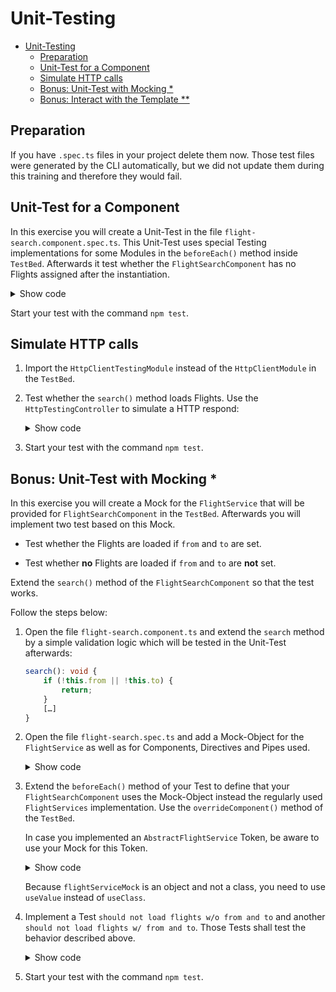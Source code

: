 # Unit-Testing

- [Unit-Testing](#unit-testing)
  - [Preparation](#preparation)
  - [Unit-Test for a Component](#unit-test-for-a-component)
  - [Simulate HTTP calls](#simulate-http-calls)
  - [Bonus: Unit-Test with Mocking \*](#bonus-unit-test-with-mocking-)
  - [Bonus: Interact with the Template \*\*](#bonus-interact-with-the-template-)

## Preparation

If you have `.spec.ts` files in your project delete them now. Those test files were generated by the CLI automatically, but we did not update them during this training and therefore they would fail.

## Unit-Test for a Component

In this exercise you will create a Unit-Test in the file `flight-search.component.spec.ts`. This Unit-Test uses special Testing implementations for some Modules in the `beforeEach()` method inside `TestBed`. Afterwards it test whether the `FlightSearchComponent` has no Flights assigned after the instantiation.

<details>
<summary>Show code</summary>
<p>

```typescript
import { ComponentFixture, TestBed } from '@angular/core/testing';
import { HttpClientTestingModule } from '@angular/common/http/testing';
import { RouterTestingModule } from '@angular/router/testing';

import { FlightSearchComponent } from './flight-search.component';
import { FlightBookingModule } from '../flight-booking.module';
import { SharedModule } from '../../shared/shared.module';

describe('Unit test: FlightSearchComponent', () => {
  let component: FlightSearchComponent;
  let fixture: ComponentFixture<FlightSearchComponent>;

  beforeEach(() => {
    TestBed.configureTestingModule({
      imports: [HttpClientTestingModule, RouterTestingModule, FlightBookingModule, SharedModule],
      providers: [
        // Add Providers if you need them for your tests
      ],
    });

    fixture = TestBed.createComponent(FlightSearchComponent);
    component = fixture.componentInstance;
    fixture.detectChanges();
  });

  it('should not have any flights loaded initially', () => {
    expect(component.flights.length).toBe(0);
  });
});
```

</p>
</details>

Start your test with the command `npm test`.

## Simulate HTTP calls

1. Import the `HttpClientTestingModule` instead of the `HttpClientModule` in the `TestBed`.

2. Test whether the `search()` method loads Flights. Use the `HttpTestingController` to simulate a HTTP respond:

   <details>
   <summary>Show code</summary>
   <p>

   ```typescript
   describe('Unit test: flight-search.component', () => {
       […]

       beforeEach(async () => {
           […]
       });

       it('should load flights when user entered from and to', () => {
           component.from = 'Graz';
           component.to = 'Hamburg';
           component.search();

           const httpTestingController: HttpTestingController
               = TestBed.inject(HttpTestingController);

           const req = httpTestingController.expectOne(
               'http://www.angular.at/api/flight?from=Graz&to=Hamburg'
           );
           // req.request.method === 'GET'

           req.flush([{
               id: 22,
               from: 'Graz',
               to: 'Hamburg',
               date: ''
           }]);

           expect(component.flights.length).toBe(1);
       });
   });
   ```

   </p>
   </details>

3. Start your test with the command `npm test`.

## Bonus: Unit-Test with Mocking \*

In this exercise you will create a Mock for the `FlightService` that will be provided for `FlightSearchComponent` in the `TestBed`. Afterwards you will implement two test based on this Mock.

- Test whether the Flights are loaded if `from` and `to` are set.

- Test whether **no** Flights are loaded if `from` and `to` are **not** set.

Extend the `search()` method of the `FlightSearchComponent` so that the test works.

Follow the steps below:

1. Open the file `flight-search.component.ts` and extend the `search` method by a simple validation logic which will be tested in the Unit-Test afterwards:

   ```TypeScript
   search(): void {
       if (!this.from || !this.to) {
           return;
       }
       […]
   }
   ```

2. Open the file `flight-search.spec.ts` and add a Mock-Object for the `FlightService` as well as for Components, Directives and Pipes used.

   <details>
   <summary>Show code</summary>
   <p>

   ```TypeScript
   describe('Unit test with service mock: flight-search.component', () => {
       let component: FlightSearchComponent;
       let fixture: ComponentFixture<FlightSearchComponent>;
       const result = [
           { id: 17, from: 'Graz', to: 'Hamburg', date: 'now', delayed: true },
           { id: 18, from: 'Vienna', to: 'Barcelona', date: 'now', delayed: true },
           { id: 19, from: 'Frankfurt', to: 'Salzburg', date: 'now', delayed: true },
       ];

       const flightServiceMock = {
           find(from: string, to: string): Observable<Flight[]> {
               return of(result);
           },
           // Implement the following members only if this code is used in your Component
           flights: [] as Flight[],
           load(from: string, to: string): void {
               this.find(from, to).subscribe(f => { this.flights = f; });
           }
       };

       @Component({ selector: 'app-flight-card', template: '' })
       class FlightCardComponent {
           @Input() item: Flight;
           @Input() selected: boolean;
           @Output() selectedChange = new EventEmitter<boolean>();
       }

       // tslint:disable-next-line: directive-selector
       @Directive({ selector: 'input[city]' })
       class CityValidatorDirective {
           @Input() city: string[];
           validate = _ => null;
       }

       // tslint:disable-next-line: use-pipe-transform-interface
       @Pipe({ name: 'city' })
       class CityPipe implements PipeTransform {
           transform = v => v;
       }

       […]
   });
   ```

   </p>
   </details>

3. Extend the `beforeEach()` method of your Test to define that your `FlightSearchComponent` uses the Mock-Object instead the regularly used `FlightServices` implementation. Use the `overrideComponent()` method of the `TestBed`.

   In case you implemented an `AbstractFlightService` Token, be aware to use your Mock for this Token.

   <details>
   <summary>Show code</summary>
   <p>

   ```TypeScript
   describe('Unit test with service mock: flight-search.component', () => {
       […]

       beforeEach(async () => {
           TestBed.configureTestingModule({
               imports: [
                   FormsModule
               ],
               declarations: [
                   FlightSearchComponent,
                   FlightCardComponent,
                   CityPipe,
                   CityValidatorDirective
               ]
           })
           .overrideComponent(FlightSearchComponent, {
               set: {
                   providers: [
                       {
                           provide: FlightService,
                           useValue: flightServiceMock
                       }
                   ]
               }
           });

           fixture = TestBed.createComponent(FlightSearchComponent);
           component = fixture.componentInstance;
           fixture.detectChanges();
       });

       […]
   });
   ```

   </p>
   </details>

   Because `flightServiceMock` is an object and not a class, you need to use `useValue` instead of `useClass`.

4. Implement a Test `should not load flights w/o from and to` and another `should not load flights w/ from and to`. Those Tests shall test the behavior described above.

   <details>
   <summary>Show code</summary>
   <p>

   ```TypeScript
   describe('Unit test with service mock: flight-search.component', () => {
       […]

       it('should not load flights w/o from and to', () => {
           component.from = '';
           component.to = '';
           component.search();

           expect(component.flights.length).toBe(0);
       });

       it('should load flights w/ from and to', () => {
           component.from = 'Hamburg';
           component.to = 'Graz';
           component.search();

           expect(component.flights.length).toBeGreaterThan(0);
       });
   });
   ```

   </p>
   </details>

5. Start your test with the command `npm test`.
